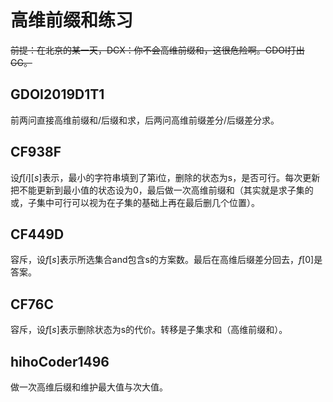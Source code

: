 # 高维前缀和练习

~~前提：在北京的某一天，DCX：你不会高维前缀和，这很危险啊。GDOI打出GG。~~

## GDOI2019D1T1

前两问直接高维前缀和/后缀和求，后两问高维前缀差分/后缀差分求。

## CF938F

设$f[i][s]$表示，最小的字符串填到了第i位，删除的状态为s，是否可行。每次更新把不能更新到最小值的状态设为0，最后做一次高维前缀和（其实就是求子集的或，子集中可行可以视为在子集的基础上再在最后删几个位置）。

## CF449D

容斥，设$f[s]$表示所选集合and包含s的方案数。最后在高维后缀差分回去，$f[0]$是答案。

## CF76C

容斥，设$f[s]$表示删除状态为s的代价。转移是子集求和（高维前缀和）。

## hihoCoder1496

做一次高维后缀和维护最大值与次大值。